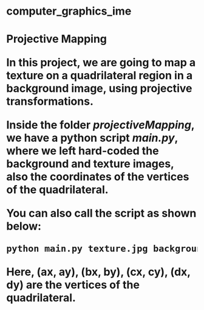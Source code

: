 # computer_graphics_ime

<h1> Projective Mapping
  
  In this project, we are going to map a texture on a quadrilateral region in a background image, using projective transformations.
  
  Inside the folder _projectiveMapping_, we have a python script _main.py_, where we left hard-coded the background and texture images, also the coordinates of the vertices of the quadrilateral.
  
  You can also call the script as shown below:
  
  ```BASH
  python main.py texture.jpg background.jpg ax ay bx by cx cy dx dy
  ```
  
  Here, (ax, ay), (bx, by), (cx, cy), (dx, dy) are the vertices of the quadrilateral.
  
